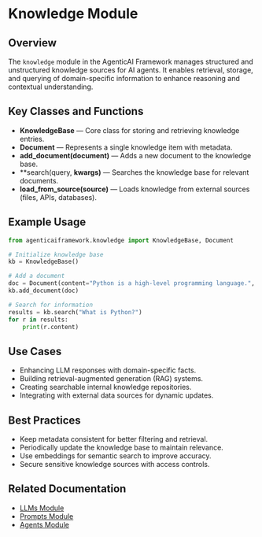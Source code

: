 # Knowledge Module

## Overview
The `knowledge` module in the AgenticAI Framework manages structured and unstructured knowledge sources for AI agents. It enables retrieval, storage, and querying of domain-specific information to enhance reasoning and contextual understanding.

## Key Classes and Functions
- **KnowledgeBase** — Core class for storing and retrieving knowledge entries.
- **Document** — Represents a single knowledge item with metadata.
- **add_document(document)** — Adds a new document to the knowledge base.
- **search(query, **kwargs)** — Searches the knowledge base for relevant documents.
- **load_from_source(source)** — Loads knowledge from external sources (files, APIs, databases).

## Example Usage
```python
from agenticaiframework.knowledge import KnowledgeBase, Document

# Initialize knowledge base
kb = KnowledgeBase()

# Add a document
doc = Document(content="Python is a high-level programming language.", metadata={"topic": "programming"})
kb.add_document(doc)

# Search for information
results = kb.search("What is Python?")
for r in results:
    print(r.content)
```

## Use Cases
- Enhancing LLM responses with domain-specific facts.
- Building retrieval-augmented generation (RAG) systems.
- Creating searchable internal knowledge repositories.
- Integrating with external data sources for dynamic updates.

## Best Practices
- Keep metadata consistent for better filtering and retrieval.
- Periodically update the knowledge base to maintain relevance.
- Use embeddings for semantic search to improve accuracy.
- Secure sensitive knowledge sources with access controls.

## Related Documentation
- [LLMs Module](llms.md)
- [Prompts Module](prompts.md)
- [Agents Module](agents.md)
